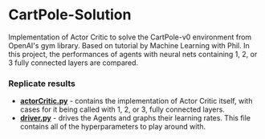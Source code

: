 # CartPole-Solution
 Implementation of Actor Critic to solve the CartPole-v0 environment from OpenAI's gym library. Based on tutorial by Machine Learning with Phil.
 In this project, the performances of agents with neural nets containing 1, 2, or 3 fully connected layers are compared.

### Replicate results
* **[actorCritic.py](https://github.com/Andrade-Diego/CartPole-Solution/blob/master/actorCritic.py)** - contains the implementation of Actor Critic itself, with cases for it being called with 1, 2, or 3, fully connected layers.
* **[driver.py](https://github.com/Andrade-Diego/CartPole-Solution/blob/master/driver.py)** - drives the Agents and graphs their learning rates. This file contains all of the hyperparameters to play around with.
